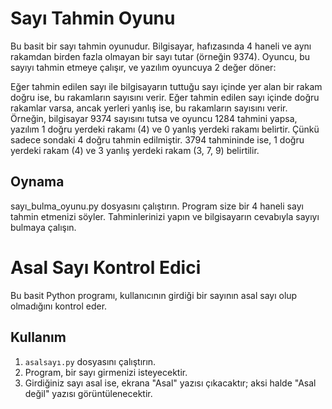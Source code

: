 # Sayı Tahmin Oyunu

Bu basit bir sayı tahmin oyunudur. Bilgisayar, hafızasında 4 haneli ve aynı rakamdan birden fazla olmayan bir sayı tutar (örneğin 9374). Oyuncu, bu sayıyı tahmin etmeye çalışır, ve yazılım oyuncuya 2 değer döner:

Eğer tahmin edilen sayı ile bilgisayarın tuttuğu sayı içinde yer alan bir rakam doğru ise, bu rakamların sayısını verir.
Eğer tahmin edilen sayı içinde doğru rakamlar varsa, ancak yerleri yanlış ise, bu rakamların sayısını verir.
Örneğin, bilgisayar 9374 sayısını tutsa ve oyuncu 1284 tahmini yapsa, yazılım 1 doğru yerdeki rakamı (4) ve 0 yanlış yerdeki rakamı belirtir. Çünkü sadece sondaki 4 doğru tahmin edilmiştir. 3794 tahmininde ise, 1 doğru yerdeki rakam (4) ve 3 yanlış yerdeki rakam (3, 7, 9) belirtilir.

## Oynama

sayı_bulma_oyunu.py dosyasını çalıştırın.
Program size bir 4 haneli sayı tahmin etmenizi söyler.
Tahminlerinizi yapın ve bilgisayarın cevabıyla sayıyı bulmaya çalışın.

# Asal Sayı Kontrol Edici

Bu basit Python programı, kullanıcının girdiği bir sayının asal sayı olup olmadığını kontrol eder.

## Kullanım

1. `asalsayı.py` dosyasını çalıştırın.
2. Program, bir sayı girmenizi isteyecektir.
3. Girdiğiniz sayı asal ise, ekrana "Asal" yazısı çıkacaktır; aksi halde "Asal değil" yazısı görüntülenecektir.
